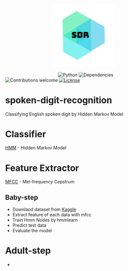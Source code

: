 <p align="center"><img width=40% src="https://github.com/ralireza/spoken-digit-recognition/blob/master/logo.png"></p>

&nbsp;&nbsp;&nbsp;&nbsp;&nbsp;&nbsp;&nbsp;&nbsp;&nbsp;&nbsp;&nbsp;&nbsp;&nbsp;&nbsp;&nbsp;&nbsp;&nbsp;&nbsp;&nbsp;&nbsp;&nbsp;&nbsp;&nbsp;&nbsp;&nbsp;&nbsp;&nbsp;&nbsp;&nbsp;&nbsp;&nbsp;&nbsp;&nbsp;&nbsp;&nbsp;&nbsp;&nbsp;&nbsp;&nbsp;&nbsp;&nbsp;&nbsp;
![Python](https://img.shields.io/badge/python-v3.6+-blue.svg)
![Dependencies](https://img.shields.io/badge/dependencies-up%20to%20date-brightgreen.svg)
![Contributions welcome](https://img.shields.io/badge/contributions-welcome-orange.svg)
[![License](https://img.shields.io/github/license/ralireza/PHDR.svg)](https://opensource.org/licenses/MIT)



# spoken-digit-recognition
Classifying English spoken digit by Hidden Markov Model 

# Classifier 
[HMM](https://en.wikipedia.org/wiki/Hidden_Markov_model) - Hidden Markov Model


# Feature Extractor
[MFCC](https://en.wikipedia.org/wiki/Mel-frequency_cepstrum) - Mel-frequency Cepstrum

## Baby-step
* Downlaod dataset from [Kaggle](https://www.kaggle.com/divyanshu99/spoken-digit-dataset)
* Extract feature of each data with mfcc
* Train Hmm Nodes by hmmlearn
* Predict test data
* Evaluate the model

# Adult-step
* 
